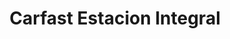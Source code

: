 ---
title: "Carfast Estacion Integral"
url: /santa-cruz/carfast-estacion-integral/
shop: reparación de automóviles
---